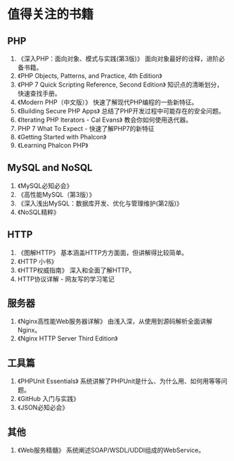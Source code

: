 # 值得关注的书籍

## PHP

1. 《深入PHP：面向对象、模式与实践(第3版)》 面向对象最好的诠释，进阶必备书籍。
2. 《PHP Objects, Patterns, and Practice, 4th Edition》
3. 《PHP 7 Quick Scripting Reference, Second Edition》 知识点的清晰划分，快速查找手册。
4. 《Modern PHP（中文版）》 快速了解现代PHP编程的一些新特征。
5. 《Building Secure PHP Apps》 总结了PHP开发过程中可能存在的安全问题。
6. 《Iterating PHP Iterators - Cal Evans》 教会你如何使用迭代器。
7. PHP 7 What To Expect - 快速了解PHP7的新特征
8. 《Getting Started with Phalcon》
9. 《Learning Phalcon PHP》

## MySQL and NoSQL

1. 《MySQL必知必会》
2. 《高性能MySQL（第3版）》
3. 《深入浅出MySQL：数据库开发、优化与管理维护(第2版)》
4. 《NoSQL精粹》

## HTTP

1. 《图解HTTP》 基本涵盖HTTP方方面面，但讲解得比较简单。
2. 《HTTP 小书》 
3. 《HTTP权威指南》 深入和全面了解HTTP。
4. HTTP协议详解 - 网友写的学习笔记

## 服务器

1. 《Nginx高性能Web服务器详解》 由浅入深，从使用到源码解析全面讲解Nginx。
2. 《Nginx HTTP Server Third Edition》

## 工具篇

1. 《PHPUnit Essentials》 系统讲解了PHPUnit是什么、为什么用、如何用等等问题。
2. 《GitHub 入门与实践》
3. 《JSON必知必会》

## 其他

1. 《Web服务精髓》 系统阐述SOAP/WSDL/UDDI组成的WebService。



